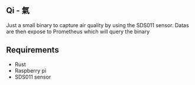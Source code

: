 ## Qi - 氣

Just a small binary to capture air quality by using the SDS011 sensor. Datas are then expose to Prometheus which will query the binary

## Requirements

- Rust
- Raspberry pi
- SDS011 sensor